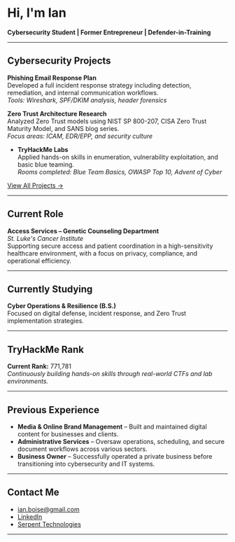 # Hi, I'm Ian  
**Cybersecurity Student | Former Entrepreneur | Defender-in-Training**

---

## Cybersecurity Projects

 **Phishing Email Response Plan**  
  Developed a full incident response strategy including detection, remediation, and internal communication workflows.  
  _Tools: Wireshark, SPF/DKIM analysis, header forensics_

 **Zero Trust Architecture Research**  
  Analyzed Zero Trust models using NIST SP 800-207, CISA Zero Trust Maturity Model, and SANS blog series.  
  _Focus areas: ICAM, EDR/EPP, and security culture_

- **TryHackMe Labs**  
  Applied hands-on skills in enumeration, vulnerability exploitation, and basic blue teaming.  
  _Rooms completed: Blue Team Basics, OWASP Top 10, Advent of Cyber_

[View All Projects →](#) <!-- replace with actual repo/project link -->

---

## Current Role

**Access Services – Genetic Counseling Department**  
*St. Luke's Cancer Institute*  
Supporting secure access and patient coordination in a high-sensitivity healthcare environment, with a focus on privacy, compliance, and operational efficiency.

---

## Currently Studying

**Cyber Operations & Resilience (B.S.)**  
Focused on digital defense, incident response, and Zero Trust implementation strategies.

---

## TryHackMe Rank

**Current Rank:** 771,781  
_Continuously building hands-on skills through real-world CTFs and lab environments._

---

## Previous Experience

- **Media & Online Brand Management** – Built and maintained digital content for businesses and clients.  
- **Administrative Services** – Oversaw operations, scheduling, and secure document workflows across various sectors.  
- **Business Owner** – Successfully operated a private business before transitioning into cybersecurity and IT systems.

---

## Contact Me

- [ian.boise@gmail.com](mailto:ian.boise@gmail.com)
- [LinkedIn](https://www.linkedin.com/in/ianchristiansweet)
- [Serpent Technologies](https://serpenttechnologies.com/)

---
